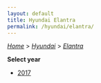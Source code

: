```yaml
---
layout: default
title: Hyundai Elantra
permalink: /hyundai/elantra/
---
```

[*Home*](/) > [*Hyundai*](/hyundai/) > [*Elantra*](/hyundai/elantra/)

**Select year**

- [2017](/hyundai/elantra/2017/)